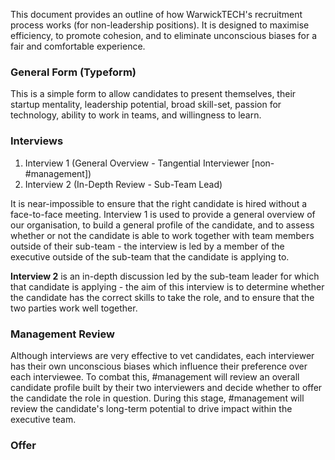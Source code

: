 This document provides an outline of how WarwickTECH's recruitment process works (for non-leadership positions). It is designed to maximise efficiency, to promote cohesion, and to eliminate unconscious biases for a fair and comfortable experience.

### General Form (Typeform)

This is a simple form to allow candidates to present themselves, their startup mentality, leadership potential, broad skill-set, passion for technology, ability to work in teams, and willingness to learn.

### Interviews
   1. Interview 1 (General Overview - Tangential Interviewer [non-\#management\]\)
   2. Interview 2 (In-Depth Review - Sub-Team Lead)

It is near-impossible to ensure that the right candidate is hired without a face-to-face meeting. Interview 1 is used to provide a general overview of our organisation, to build a general profile of the candidate, and to assess whether or not the candidate is able to work together with team members outside of their sub-team - the interview is led by a member of the executive outside of the sub-team that the candidate is applying to. 

**Interview 2** is an in-depth discussion led by the sub-team leader for which that candidate is applying - the aim of this interview is to determine whether the candidate has the correct skills to take the role, and to ensure that the two parties work well together.

### Management Review

Although interviews are very effective to vet candidates, each interviewer has their own unconscious biases which influence their preference over each interviewee. To combat this, \#management will review an overall candidate profile built by their two interviewers and decide whether to offer the candidate the role in question. During this stage, \#management will review the candidate's long-term potential to drive impact within the executive team.

### Offer



